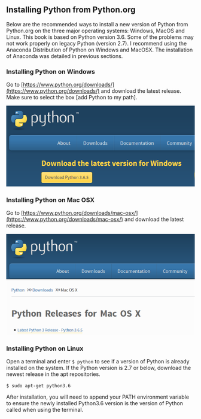 
## Installing Python from Python.org
Below are the recommended ways to install a new version of Python from Python.org on the three major operating systems: Windows, MacOS and Linux. This book is based on Python version 3.6.  Some of the problems may not work properly on legacy Python (version 2.7).  I recommend using the Anaconda Distribution of Python on Windows and MacOSX. The installation of Anaconda was detailed in previous sections.
### Installing Python on Windows

Go to [https://www.python.org/downloads/](https://www.python.org/downloads/) and download the latest release. Make sure to select the box [add Python to my path]. 

![Python.org download for Windows](images/python_dot_org_windows_download.PNG)
### Installing Python on Mac OSX

Go to [https://www.python.org/downloads/mac-osx/](https://www.python.org/downloads/mac-osx/) and download the latest release. 

![Python.org download for MacOS](images/python_dot_org_macos_download.PNG)
### Installing Python on Linux

Open a terminal and enter ```$ python``` to see if a version of Python is already installed on the system. If the Python version is 2.7 or below, download the newest release in the apt repositories.

```text
$ sudo apt-get python3.6
```

After installation, you will need to append your PATH environment variable to ensure the newly installed Python3.6 version is the version of Python called when using the terminal.
 

